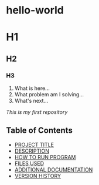 # hello-world

# H1
## H2
### H3

1. What is here...
2. What problem am I solving...
3. What's next...

*This is my first repository*

## Table of Contents
- [PROJECT TITLE](#Project-Title)
- [DESCRIPTION](#Description)
- [HOW TO RUN PROGRAM](#How-to-run-program)
- [FILES USED](#Files-used)
- [ADDITIONAL DOCUMENTATION](#Additional-Documentation)
- [VERSION HISTORY](#Version-History)



